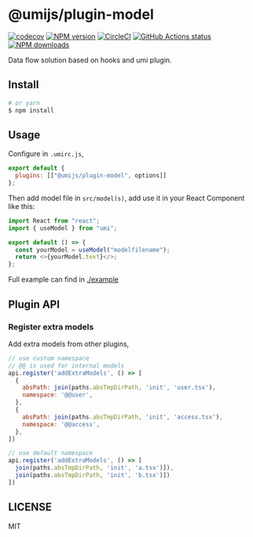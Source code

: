 # @umijs/plugin-model

[![codecov](https://codecov.io/gh/umijs/plugin-model/branch/master/graph/badge.svg)](https://codecov.io/gh/umijs/plugin-model)
[![NPM version](https://img.shields.io/npm/v/@umijs/plugin-model.svg?style=flat)](https://npmjs.org/package/@umijs/plugin-model)
[![CircleCI](https://circleci.com/gh/umijs/plugin-model/tree/master.svg?style=svg)](https://circleci.com/gh/umijs/plugin-model/tree/master)
[![GitHub Actions status](https://github.com/umijs/plugin-model/workflows/Node%20CI/badge.svg)](https://github.com/umijs/plugin-model)
[![NPM downloads](http://img.shields.io/npm/dm/@umijs/plugin-model.svg?style=flat)](https://npmjs.org/package/@umijs/plugin-model)

Data flow solution based on hooks and umi plugin.

## Install

```bash
# or yarn
$ npm install
```

## Usage

Configure in `.umirc.js`,

```js
export default {
  plugins: [["@umijs/plugin-model", options]]
};
```

Then add model file in `src/model(s)`, add use it in your React Component like this:

```js
import React from "react";
import { useModel } from "umi";

export default () => {
  const yourModel = useModel("modelfilename");
  return <>{yourModel.text}</>;
};
```

Full example can find in [./example](https://github.com/umijs/plugin-model/tree/master/example)

## Plugin API

### Register extra models

Add extra models from other plugins,

```js
// use custom namespace
// @@ is used for internal models
api.register('addExtraModels', () => [
  {
    absPath: join(paths.absTmpDirPath, 'init', 'user.tsx'),
    namespace: '@@user',
  },
  {
    absPath: join(paths.absTmpDirPath, 'init', 'access.tsx'),
    namespace: '@@access',
  },
])

// use default namespace
api.register('addExtraModels', () => [
  join(paths.absTmpDirPath, 'init', 'a.tsx')]),
  join(paths.absTmpDirPath, 'init', 'b.tsx')])
])
```

## LICENSE

MIT
